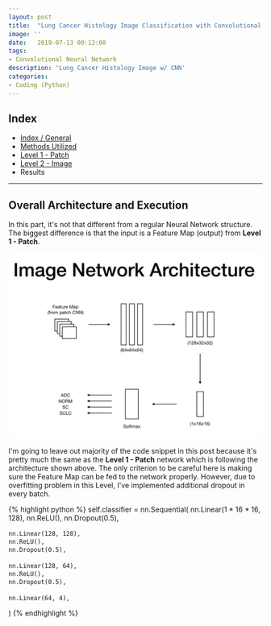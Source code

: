 ```yaml
---
layout: post
title:  "Lung Cancer Histology Image Classification with Convolutional Neural Network (Level 2 - Image)"
image: ''
date:   2019-07-13 00:12:00
tags:
- Convolutional Neural Network
description: 'Lung Cancer Histology Image w/ CNN'
categories:
- Coding (Python)
---
```


## Index

* [Index / General](https://jinwooooo.github.io/jinwooooo-blog/lung-cancer-histology-image-classifcation-with-cnn-(index-general)/)
* [Methods Utilized](https://jinwooooo.github.io/jinwooooo-blog/lung-cancer-histology-image-classifiation-with-cnn-(methods-utilized)/)
* [Level 1 - Patch](https://jinwooooo.github.io/jinwooooo-blog/lung-cancer-histology-image-classifiation-with-cnn-(level-1-patch)/)
* [Level 2 - Image](https://jinwooooo.github.io/jinwooooo-blog/lung-cancer-histology-image-classifiation-with-cnn-(level-2-image)/)
* Results

---

## Overall Architecture and Execution

In this part, it's not that different from a regular Neural Network structure. The biggest difference is that the input is a Feature Map (output) from **Level 1 - Patch**.

<img src="../uploads/lung-cancer-cnn-level-2-image.png">

I'm going to leave out majority of the code snippet in this post because it's pretty much the same as the **Level 1 - Patch** network which is following the architecture shown above. The only criterion to be careful here is making sure the Feature Map can be fed to the network properly. However, due to overfitting problem in this Level, I've implemented additional dropout in every batch.

{% highlight python %}
self.classifier = nn.Sequential(
    nn.Linear(1 * 16 * 16, 128),
    nn.ReLU(),
    nn.Dropout(0.5),

    nn.Linear(128, 128),
    nn.ReLU(),
    nn.Dropout(0.5),

    nn.Linear(128, 64),
    nn.ReLU(),
    nn.Dropout(0.5),

    nn.Linear(64, 4),
)
{% endhighlight %}
